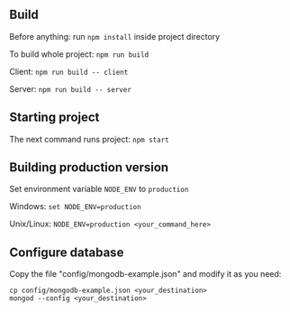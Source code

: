 ## Build

Before anything: run `npm install` inside project directory

To build whole project: `npm run build`

Client: `npm run build -- client`

Server: `npm run build -- server`

## Starting project

The next command runs project: `npm start`

## Building production version

Set environment variable `NODE_ENV` to `production`

Windows: `set NODE_ENV=production`

Unix/Linux: `NODE_ENV=production <your_command_here>`

## Configure database

Copy the file "config/mongodb-example.json" and modify it as you need:

```
cp config/mongodb-example.json <your_destination>
mongod --config <your_destination>
```
